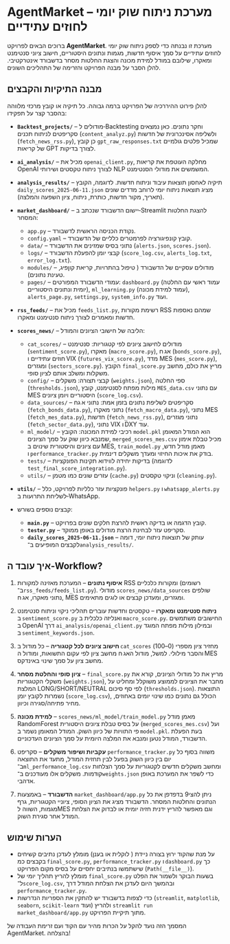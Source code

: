 # AgentMarket – מערכת ניתוח שוק יומי לחוזים עתידיים

ברוכים הבאים לפרויקט **AgentMarket**. מערכת זו נבנתה כדי לספק ניתוח שוק יומי לחוזים עתידיים על סמך איסוף חדשות, מגמות ונתונים היסטוריים, חישוב ציוני סנטימנט ומאקרו, שילובם במודל למידת מכונה והצגת החלטות מסחר בדשבורד אינטרקטיבי. להלן הסבר על מבנה הפרויקט והזרימה של התהליכים השונים.

## מבנה התיקיות והקבצים

להלן פירוט ההיררכיה של הפרויקט ברמה גבוהה. כל תיקיה או קובץ מרכזי מלווהה בהסבר קצר על תפקידו:

* **`Backtest_projects/`** – מודולים ל‑Backtesting וחקר נתונים. כאן נמצאים סקריפטים לניתוח תכנים (`content_analyz.py`) ולשליפה אסינכרונית של חדשות (`fetch_news_rss.py`), כן קובץ `gpt_raw_responses.txt` שמכיל פלטים גולמיים של קריאות GPT לצורך בדיקות.

* **`ai_analysis/`** – מכיל את `openai_client.py`, מחלקה העוטפת את קריאות OpenAI לצורך ניתוח טקסטים ושירותי NLP המשמשים את מודולי הסנטימנט.

* **`analysis_results/`** – תיקיה לאחסון תוצאות עיבוד וניתוח חדשות. לדוגמה, הקובץ `daily_scores_2025-06-11.json` מציג תוצאות ניתוח יומי לרוחב מדדים שונים (תאריך, מקור חדשות, כותרת, ניתוח, ציון השפעה והמלצה).

* **`market_dashboard/`** – יישום הדשבורד שנכתב ב‑Streamlit להצגת החלטות המסחר:
  * `app.py` – נקודת הכניסה הראשית לדשבורד.
  * `config.yaml` – קובץ קונפיגורציה לפרמטרים כלליים של הדשבורד.
  * `data/` – נתוני בסיס שמזינים את הדשבורד (`alerts.json`, `scores.json`).
  * `logs/` – קבצי יומן להפעלת הדשבורד (`score_log.csv`, `alerts_log.txt`, `error_log.txt`).
  * `modules/` – מודולים עסקיים של הדשבורד ( טיפול בהתרויות, קריאת קוןפיג, טעינת נתונים).
  * `pages/` – עמודי הדשבורד המפורטים: `dashboard.py` (עמוד ראשי עם החלטה יומית ונתונים היסטוריים), `ml_learning.py` (עמוד למידת מכונה), `alerts_page.py`, `settings.py`, `system_info.py` ועוד.

* **`rss_feeds/`** – מכיל את `feeds_list.py`, רשימת מקורות RSS שמהם נאספות חדשות ומאמרים לצורך ניתוח סנטימנט ומאקרו.

* **`scores_news/`** – הליבה של חישובי הציונים והמודל:
  * `cat_scores/` – מודולים לחישוב ציונים לפי קטגוריות: סנטימנט (`sentiment_score.py`), מאקרו (`macro_score.py`), אג ח (`bonds_score.py`), חוזים עתידיים ו VIX (`futures_vix_score.py`), מדד MES (`mes_score.py`), ומגזרים (`sectors_score.py`). הקובץ `final_score.py` מריץ את כולם, מחשב משקלות ומשלב אותם לציון סופי.
  * `config/` – קבצי תצורה: משקלים (`weights.json`), ספי החלטה (`thresholds.json`), מילות מפתח לסנטימנט, קובץ `MES_data.csv` עם נתוני MES היסטוריים ויומן ציונים (`score_log.csv`).
  * `data_sources/` – סקריפטים לשליפת נתונים בזמן אמת: נתוני א גח (`fetch_bonds_data.py`), נתוני מאקרו (`fetch_macro_data.py`), נתוני MES (`fetch_mes_data.py`), חדשות (`fetch_news_rss.py`), נתוני מגזרים (`fetch_sector_data.py`), נתוני VIX ו DXY עוד.
  * `ml_model/` – רכיבי למידת המכונה: הקובץ `model.pkl` הוא המודל המאומן שמנבא כיוון שוק על סמך הציונים, `merged_scores_mes.csv` מכיל טבלת אימון עם ציונים והיסטורית שינוים ב MES, `train_model.py` מאמן מודל חדש, ו `performance_tracker.py` בודק את איכות החיזוי ומעדך משקלים דינמית.
  * `tests/` – בדיקות יחידה לווידוא תקינות הפונקציות (לדוגמה `test_final_score_integration.py`).
  * `utils/` – עזרים שונים כמו מטמן (`cache.py`) וניקוי טקסטים (`cleaning.py`).

* **`utils/`** – פונקציות עזר כלליות לפרויקט, כלל `helpers.py` ו `whatsapp_alerts.py` לשליחת התרועות ב‑WhatsApp.

* קבצים נוספים בשורש:
  * **`main.py`** – קובץ הדגמה או בדיקה ראשית להרצת חלקים שונים בפרויקט.
  * **`tester.py`** – סקריפט עזר לבחינת הרצת מודולים באופן ממוקד.
  * **`daily_scores_2025-06-11.json`** – עותק של תוצאות ניתוח יומי, דומה לקבצים המופיעים ב־`analysis_results/`.

## איך עובד ה‑Workflow?

1. **איסוף נתונים** – המערכת מאזינה למקורות RSS ומקורות כלכליים (רשומים ב־`rss_feeds/feeds_list.py`). מודולי `scores_news/data_sources` שולפים נתוני מאקרו, אג ח, MES ומגזרים, ומעדכן קבצים או לוגים מתאימים.

2. **ניתוח סנטימנט ומאקרו** – טקסטים וחדשות עוברים תהליכי ניקוי וניתוח סנטימנט ב `sentiment_score.py` ואנליזה כלכלית ב `macro_score.py`. החישובים משתמשים ב OpenAI דרך `ai_analysis/openai_client.py` ובמילון מילות מפתח המוגד ב `sentiment_keywords.json`.

3. **חישוב ציונים לכל קטגוריה** – כל מודול ב `cat_scores` מחזיר ציון מספרי (0–100) והסבר מילולי. למשל, מודול האג ח מחשב ציון לפי עקום התשואות, ומודול ה MES מחשב ציון על סמך שינוי באינדקס.

4. **ציון סופי והחלטת מסחר** – `final_score.py` מריץ את כל מודולי הציונים, קורא את משקלי הקטגוריות (`weights.json`), מחבר את הציונים לממוצע משוקלל ומחליט על המלצת LONG/SHORT/NEUTRAL לפי סף סיכום (`thresholds.json`). התוצאות נשמרות לקובץ יומן (`score_log.csv`), הכולל גם נתונים כמו שינוי יומים באחוזים, מחיר פתיחה/סגירה וכיוון.

5. **למידת מכונה** – `scores_news/ml_model/train_model.py` מאמן מודל RandomForest על בסיס טבלת ציונים היסטורית (`merged_scores_mes.csv`) ועל פי התוויות של כיוון השוק. המודל המאומן נשמר ב `model.pkl`. בעת הפעלת הדשבורד, המודל נטען ומנבא את המלצה היומית על סמך הציונים העדכוניים.

6. **עקביות ושיפור משקלים** – סקריפט `performance_tracker.py` משווה בסוף כל יום בין כיוון השוק בפעל לבין תחזית המודל, מתעד את התוצאה ב־`ml_performance_log.csv` ומחשב משקלים חדשים לקטגוריות על סמך הצלחות קודמות. משקלים אלו מעודכנים ב־`weights.json` כדי לשפר את המערכת באופן אדהבי.

7. **הדשבורד** – באמצעות `market_dashboard/app.py` ניתן להצי9 בדפדפן את כל הנתונים והחלטות המסחר. הדשבורד מציג את הציון הסופי, ציוניי הקטגוריות, גרף מגמות, השווה ל‏MES וגם מאפשר להריץ ידנית חזיה יומית או לבדוק את הצלחת המודל אחר סגירת השוק.

## הערות שימוש

* על מנת שהקוד ירוץ בצורה ניידת ( לוקלית או בענן) מומלץ לעדכן נתיבים קשיחים בקבצים כמ `final_score.py`, `performance_tracker.py` ו `dashboard.py` כך שישתמשו בנתיבים יחסיים על בסיס מקום הפרויקט (`Path(__file__)`).
* מומלץ להריץ תהליך יומי של `final_score.py` בשעות הבוקר ולשמור את הפלט ל־`score_log.csv`, ובהמשך היום לעדכן את הצלחת המודל דרך `performance_tracker.py`.
* כדי לצפות בדשבורד יש להתקין את הספריות הנדרשות (`streamlit`, `matplotlib`, `seaborn`, `scikit-learn` ועוד) ולהריץ `streamlit run market_dashboard/app.py` מתוך תיקיית הפרויקט.

המסמך הזה נועד להקל על הכרות מהיר עם הקוד ועם זרימת העבודה של AgentMarket. בהצלחה!
